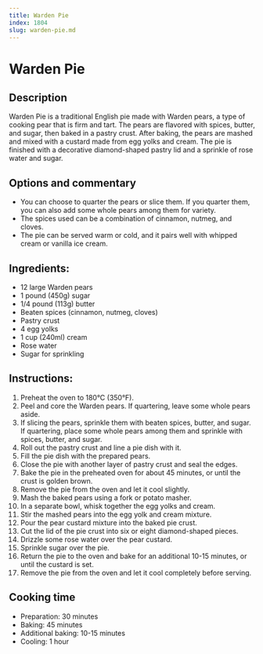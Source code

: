```yaml
---
title: Warden Pie
index: 1804
slug: warden-pie.md
---
```


# Warden Pie

## Description
Warden Pie is a traditional English pie made with Warden pears, a type of cooking pear that is firm and tart. The pears are flavored with spices, butter, and sugar, then baked in a pastry crust. After baking, the pears are mashed and mixed with a custard made from egg yolks and cream. The pie is finished with a decorative diamond-shaped pastry lid and a sprinkle of rose water and sugar.

## Options and commentary
- You can choose to quarter the pears or slice them. If you quarter them, you can also add some whole pears among them for variety.
- The spices used can be a combination of cinnamon, nutmeg, and cloves.
- The pie can be served warm or cold, and it pairs well with whipped cream or vanilla ice cream.

## Ingredients:
- 12 large Warden pears
- 1 pound (450g) sugar
- 1/4 pound (113g) butter
- Beaten spices (cinnamon, nutmeg, cloves)
- Pastry crust
- 4 egg yolks
- 1 cup (240ml) cream
- Rose water
- Sugar for sprinkling

## Instructions:
1. Preheat the oven to 180°C (350°F).
2. Peel and core the Warden pears. If quartering, leave some whole pears aside.
3. If slicing the pears, sprinkle them with beaten spices, butter, and sugar. If quartering, place some whole pears among them and sprinkle with spices, butter, and sugar.
4. Roll out the pastry crust and line a pie dish with it.
5. Fill the pie dish with the prepared pears.
6. Close the pie with another layer of pastry crust and seal the edges.
7. Bake the pie in the preheated oven for about 45 minutes, or until the crust is golden brown.
8. Remove the pie from the oven and let it cool slightly.
9. Mash the baked pears using a fork or potato masher.
10. In a separate bowl, whisk together the egg yolks and cream.
11. Stir the mashed pears into the egg yolk and cream mixture.
12. Pour the pear custard mixture into the baked pie crust.
13. Cut the lid of the pie crust into six or eight diamond-shaped pieces.
14. Drizzle some rose water over the pear custard.
15. Sprinkle sugar over the pie.
16. Return the pie to the oven and bake for an additional 10-15 minutes, or until the custard is set.
17. Remove the pie from the oven and let it cool completely before serving.

## Cooking time
- Preparation: 30 minutes
- Baking: 45 minutes
- Additional baking: 10-15 minutes
- Cooling: 1 hour